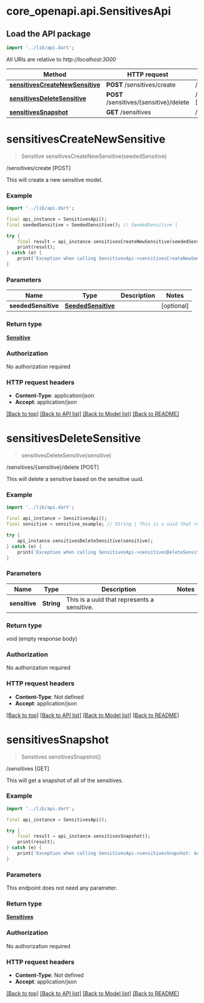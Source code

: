# core_openapi.api.SensitivesApi

## Load the API package
```dart
import '../lib/api.dart';
```

All URIs are relative to *http://localhost:3000*

Method | HTTP request | Description
------------- | ------------- | -------------
[**sensitivesCreateNewSensitive**](SensitivesApi.md#sensitivescreatenewsensitive) | **POST** /sensitives/create | /sensitives/create [POST]
[**sensitivesDeleteSensitive**](SensitivesApi.md#sensitivesdeletesensitive) | **POST** /sensitives/{sensitive}/delete | /sensitives/{sensitive}/delete [POST]
[**sensitivesSnapshot**](SensitivesApi.md#sensitivessnapshot) | **GET** /sensitives | /sensitives [GET]


# **sensitivesCreateNewSensitive**
> Sensitive sensitivesCreateNewSensitive(seededSensitive)

/sensitives/create [POST]

This will create a new sensitive model.

### Example
```dart
import '../lib/api.dart';

final api_instance = SensitivesApi();
final seededSensitive = SeededSensitive(); // SeededSensitive | 

try {
    final result = api_instance.sensitivesCreateNewSensitive(seededSensitive);
    print(result);
} catch (e) {
    print('Exception when calling SensitivesApi->sensitivesCreateNewSensitive: $e\n');
}
```

### Parameters

Name | Type | Description  | Notes
------------- | ------------- | ------------- | -------------
 **seededSensitive** | [**SeededSensitive**](SeededSensitive.md)|  | [optional] 

### Return type

[**Sensitive**](Sensitive.md)

### Authorization

No authorization required

### HTTP request headers

 - **Content-Type**: application/json
 - **Accept**: application/json

[[Back to top]](#) [[Back to API list]](../README.md#documentation-for-api-endpoints) [[Back to Model list]](../README.md#documentation-for-models) [[Back to README]](../README.md)

# **sensitivesDeleteSensitive**
> sensitivesDeleteSensitive(sensitive)

/sensitives/{sensitive}/delete [POST]

This will delete a sensitive based on the sensitive uuid.

### Example
```dart
import '../lib/api.dart';

final api_instance = SensitivesApi();
final sensitive = sensitive_example; // String | This is a uuid that represents a sensitive.

try {
    api_instance.sensitivesDeleteSensitive(sensitive);
} catch (e) {
    print('Exception when calling SensitivesApi->sensitivesDeleteSensitive: $e\n');
}
```

### Parameters

Name | Type | Description  | Notes
------------- | ------------- | ------------- | -------------
 **sensitive** | **String**| This is a uuid that represents a sensitive. | 

### Return type

void (empty response body)

### Authorization

No authorization required

### HTTP request headers

 - **Content-Type**: Not defined
 - **Accept**: application/json

[[Back to top]](#) [[Back to API list]](../README.md#documentation-for-api-endpoints) [[Back to Model list]](../README.md#documentation-for-models) [[Back to README]](../README.md)

# **sensitivesSnapshot**
> Sensitives sensitivesSnapshot()

/sensitives [GET]

This will get a snapshot of all of the sensitives.

### Example
```dart
import '../lib/api.dart';

final api_instance = SensitivesApi();

try {
    final result = api_instance.sensitivesSnapshot();
    print(result);
} catch (e) {
    print('Exception when calling SensitivesApi->sensitivesSnapshot: $e\n');
}
```

### Parameters
This endpoint does not need any parameter.

### Return type

[**Sensitives**](Sensitives.md)

### Authorization

No authorization required

### HTTP request headers

 - **Content-Type**: Not defined
 - **Accept**: application/json

[[Back to top]](#) [[Back to API list]](../README.md#documentation-for-api-endpoints) [[Back to Model list]](../README.md#documentation-for-models) [[Back to README]](../README.md)

